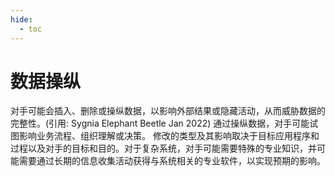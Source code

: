 ```yaml
---
hide:
  - toc
---
```


# 数据操纵

对手可能会插入、删除或操纵数据，以影响外部结果或隐藏活动，从而威胁数据的完整性。(引用: Sygnia Elephant Beetle Jan 2022) 通过操纵数据，对手可能试图影响业务流程、组织理解或决策。  修改的类型及其影响取决于目标应用程序和过程以及对手的目标和目的。对于复杂系统，对手可能需要特殊的专业知识，并可能需要通过长期的信息收集活动获得与系统相关的专业软件，以实现预期的影响。
